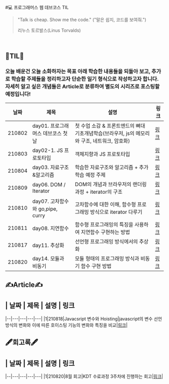 #💻 프로그래머스 웹 데브코스 TIL

> "Talk is cheap. Show me the code."
> ("말은 쉽지, 코드를 보여줘.")
>
> 리누스 토르발스(Linus Torvalds)

<br/>

## 📝TIL📝

### 오늘 배운건 오늘 소화하자는 목표 아래 학습한 내용들을 되돌아 보고, 추가로 학습할 주제들을 정리하고자 단순한 일기 형식으로 작성하고자 합니다. 자세히 알고 싶은 개념들은 Article로 분류하여 별도의 시리즈로 포스팅할 예정입니다!

| 날짜   | 제목                               | 설명                                                                                          | 링크                                                                                                                                                          |
| ------ | ---------------------------------- | --------------------------------------------------------------------------------------------- | ------------------------------------------------------------------------------------------------------------------------------------------------------------- |
| 210802 | day01. 프로그래머스 데브코스 첫 날 | 첫 수업 소감 & 프론트엔드의 뼈대 기초개념학습(브라우저, js의 메모리와 구조, 네트워크, 암호화) | [링크](https://velog.io/@rlacksals96/TIL-01.-%ED%94%84%EB%A1%9C%EA%B7%B8%EB%9E%98%EB%A8%B8%EC%8A%A4-%EB%8D%B0%EB%B8%8C%EC%BD%94%EC%8A%A4-%EC%B2%AB-%EB%82%A0) |
| 210803 | day02-1. JS 프로토타입             | 객체지향과 JS 프로토타입                                                                      | [링크](https://velog.io/@rlacksals96/TIL-day02-1.-JS-%ED%94%84%EB%A1%9C%ED%86%A0%ED%83%80%EC%9E%85)                                                           |
| 210804 | day03. 자료구조&알고리즘           | 학습한 자료구조와 알고리즘 + 추가학습 예정 주제                                               | [링크](https://velog.io/@rlacksals96/TIL-day03.-%EC%9E%90%EB%A3%8C%EA%B5%AC%EC%A1%B0%EC%95%8C%EA%B3%A0%EB%A6%AC%EC%A6%98)                                     |
| 210809 | day06. DOM / Iterator           | DOM의 개념과 브라우저의 랜더링 과정 + iterator의 구조                 | [링크](https://velog.io/@rlacksals96/TIL-day06.-DOM-Iterator)                                     |
| 210810 | day07. 고차함수와 go,pipe, curry            | 고차함수에 대한 이해, 함수형 프로그래밍 방식으로 iterator 다루기    | [링크](https://velog.io/@rlacksals96/TIL-07.-%EA%B3%A0%EC%B0%A8%ED%95%A8%EC%88%98%EC%99%80-gopipecurry)                                     |
| 210811 | day08. 지연함수            |   함수형 프로그래밍의 특징을 사용하여 지연함수 구현하는 방법         | [링크](https://velog.io/@rlacksals96/TIL-day08-10)                                     |
| 210817 | day11. 추상화 | 선언형 프로그래밍 방식에서의 추상화|[링크](https://velog.io/@rlacksals96/TIL-day-11.-%EC%84%A0%EC%96%B8%EC%A0%81-%ED%94%84%EB%A1%9C%EA%B7%B8%EB%9E%98%EB%B0%8D%EA%B3%BC-JS)|
| 210820|day14. 모듈과 비동기 | 모듈 형태의 프로그래밍 방식과 비동기 함수 구현 방법|[링크](https://velog.io/@rlacksals96/TIL-day14.-%EB%AA%A8%EB%93%88%EA%B3%BC-%EB%B9%84%EB%8F%99%EA%B8%B0)|
## ✍Article✍

## | 날짜 | 제목 | 설명 | 링크
|--|---|---|---|---|
|1|210818|Javacsript 변수와 Hoisting|javascript의 변수 선언방식의 변화와 이에 따른 호이스팅 기능의 변화와 특징을 비교|[링크](https://velog.io/@rlacksals96/Article-Javascript-%EB%B3%80%EC%88%98%EC%99%80-Hoisting)|

## 🖋회고록🖋
## | 날짜 | 제목 | 설명 | 링크
|--|---|---|---|---|
|1|210820|8월 회고|KDT 수료과정 3주차에 진행하는 회고|[링크](https://velog.io/@rlacksals96/8%EC%9B%94-%ED%9A%8C%EA%B3%A0)|

